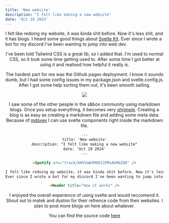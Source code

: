 ```yaml
---
title: 'New website'
description: "I felt like making a new website"
date: 'Oct 19 2024'
---
```


<Spotify src="track/6HVVwW3M9O11PMsAkMb2D8" />

I felt like redoing my website, it was kinda shit before. Now it's less shit, and it has blogs. I heard some good things about [Svelte Kit](https://kit.svelte.dev/).
Ever since I wrote a bot for my discord I've been wanting to jump into web dev.

<Header title="How it works" />

I've been told Tailwind CSS is a great lib, so I added that. I'm used to normal CSS, so it took some time getting used to. After some time I got better at using it and realised how helpful it really is.

The hardest part for me was the Github pages deployment. I know it sounds dumb, but I had some config issues in my package.json and svelte.config.js. After I got some help sorting them out, it's been smooth sailing.

<Img src="../blog1/ghdeployment.png" />

<Header title="Blogs" />

I saw some of the other people in the s&box community using markdown blogs. Once you setup everything, it becomes very [shrimple](https://smallfi.sh). Creating a blog is as easy as creating a markdown file and adding some meta data. Because of [mdsvex](https://mdsvex.pngwn.io/) I can use svelte components right inside the markdown file.

```html
---
title: 'New website'
description: "I felt like making a new website"
date: 'Oct 19 2024'
---

<Spotify src="track/6HVVwW3M9O11PMsAkMb2D8" />

I felt like redoing my website, it was kinda shit before. Now it's less shit, and it has blogs. I heard some good things about [Svelte Kit](https://kit.svelte.dev/).
Ever since I wrote a bot for my discord I've been wanting to jump into web dev.

<Header title="How it works" />
```

I enjoyed the overall experience of using svelte and would reccomend it. Shout out to matek and duston for their refrence code from their websites.
I plan to post more blogs on here about whatever.

You can find the source code [here](https://github.com/Nolankicks/nolankicks.github.io)

<Spotify src="track/4JfpJrrGNXRj2yXm1fYV23?si=yHVy_Jz3QZmzkUAXHKjhzA" />